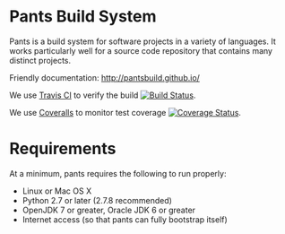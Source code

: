 # Pants Build System

Pants is a build system for software projects in a variety of languages.
It works particularly well for a source code repository that contains
many distinct projects.

Friendly documentation: http://pantsbuild.github.io/

We use [Travis CI](https://travis-ci.org) to verify the build
[![Build Status](https://travis-ci.org/pantsbuild/pants.svg?branch=master)](https://travis-ci.org/pantsbuild/pants/branches).

We use [Coveralls](https://coveralls.io) to monitor test coverage
[![Coverage Status](https://coveralls.io/repos/pantsbuild/pants/badge.png?branch=master)](https://coveralls.io/r/pantsbuild/pants).

# Requirements

At a minimum, pants requires the following to run properly:

* Linux or Mac OS X
* Python 2.7 or later (2.7.8 recommended)
* OpenJDK 7 or greater, Oracle JDK 6 or greater
* Internet access (so that pants can fully bootstrap itself)

